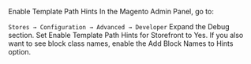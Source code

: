 Enable Template Path Hints
In the Magento Admin Panel, go to:

`Stores → Configuration → Advanced → Developer`
Expand the Debug section.
Set Enable Template Path Hints for Storefront to Yes.
If you also want to see block class names, enable the Add Block Names to Hints option.
